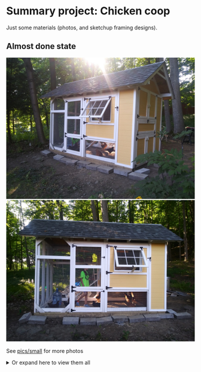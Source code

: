# Summary project: Chicken coop

Just some materials (photos, and sketchup framing designs).

## Almost done state

![Almost done1](pics/small/20190721_173802.jpg)
![Almost done1](pics/small/20190721_173818.jpg)

See [pics/small](pics/small/) for more photos

<details>
<summary>Or expand here to view them all</summary>

![20190707_204814.jpg](pics/small/20190707_204814.jpg)
![20190711_092747.jpg](pics/small/20190711_092747.jpg)
![20190711_092808.jpg](pics/small/20190711_092808.jpg)
![20190711_092812.jpg](pics/small/20190711_092812.jpg)
![20190711_100543.jpg](pics/small/20190711_100543.jpg)
![20190711_100555_HDR.jpg](pics/small/20190711_100555_HDR.jpg)
![20190712_142115_HDR.jpg](pics/small/20190712_142115_HDR.jpg)
![20190713_161547.jpg](pics/small/20190713_161547.jpg)
![20190714_143358.jpg](pics/small/20190714_143358.jpg)
![20190714_173325.jpg](pics/small/20190714_173325.jpg)
![20190714_205143.jpg](pics/small/20190714_205143.jpg)
![20190721_125157.jpg](pics/small/20190721_125157.jpg)
![20190721_125227.jpg](pics/small/20190721_125227.jpg)
![20190721_173715.jpg](pics/small/20190721_173715.jpg)
![20190721_173802.jpg](pics/small/20190721_173802.jpg)
![20190721_173818.jpg](pics/small/20190721_173818.jpg)
![20190724_191747.jpg](pics/small/20190724_191747.jpg)
![20190724_202605.jpg](pics/small/20190724_202605.jpg)
![20190724_202612.jpg](pics/small/20190724_202612.jpg)
![20190728_175602.jpg](pics/small/20190728_175602.jpg)
![20190728_175611.jpg](pics/small/20190728_175611.jpg)
![20190728_175619.jpg](pics/small/20190728_175619.jpg)
![20190818_111446.jpg](pics/small/20190818_111446.jpg)
![20190818_111452.jpg](pics/small/20190818_111452.jpg)
![20190818_111501_HDR.jpg](pics/small/20190818_111501_HDR.jpg)
![20190824_111838.jpg](pics/small/20190824_111838.jpg)
![20220829_090001260_HDR.jpg](pics/small/20220829_090001260_HDR.jpg)
![20221105_142215005.jpg](pics/small/20221105_142215005.jpg)
![20221225_104504314.jpg](pics/small/20221225_104504314.jpg)
</details>
